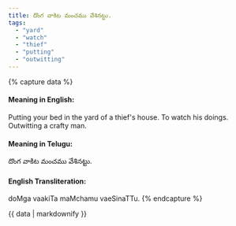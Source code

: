 ```yaml
---
title: దొంగ వాకిట మంచము వేశినట్టు.
tags:
  - "yard"
  - "watch"
  - "thief"
  - "putting"
  - "outwitting"
---
```


{% capture data %}
#### Meaning in English:
Putting your bed in the yard of a thief's house.
To watch his doings.
Outwitting a crafty man.

#### Meaning in Telugu:
దొంగ వాకిట మంచము వేశినట్టు.

#### English Transliteration:
doMga vaakiTa maMchamu vaeSinaTTu.
{% endcapture %}

{{ data | markdownify }}

